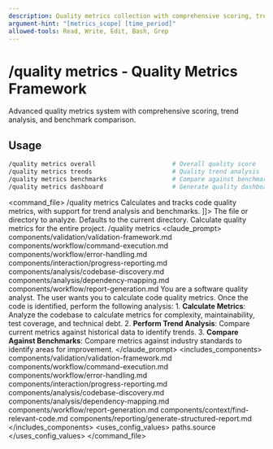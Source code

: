 ```yaml
---
description: Quality metrics collection with comprehensive scoring, trend analysis, and benchmark comparison
argument-hint: "[metrics_scope] [time_period]"
allowed-tools: Read, Write, Edit, Bash, Grep
---
```

# /quality metrics - Quality Metrics Framework
Advanced quality metrics system with comprehensive scoring, trend analysis, and benchmark comparison.
## Usage
```bash
/quality metrics overall                     # Overall quality score
/quality metrics trends                      # Quality trend analysis
/quality metrics benchmarks                  # Compare against benchmarks
/quality metrics dashboard                   # Generate quality dashboard
```
<command_file>
  <metadata>
    <name>/quality metrics</name>
    <purpose>Calculates and tracks code quality metrics, with support for trend analysis and benchmarks.</purpose>
    <usage>
      <![CDATA[
      /quality metrics <target_path=".">
      ]]>
    </usage>
  </metadata>
  <arguments>
    <argument name="target_path" type="string" required="false" default=".">
      <description>The file or directory to analyze. Defaults to the current directory.</description>
    </argument>
  </arguments>
  <examples>
    <example>
      <description>Calculate quality metrics for the entire project.</description>
      <usage>/quality metrics</usage>
    </example>
  </examples>
  <claude_prompt>
    <prompt>
      <!-- Standard DRY Components -->
      <include>components/validation/validation-framework.md</include>
      <include>components/workflow/command-execution.md</include>
      <include>components/workflow/error-handling.md</include>
      <include>components/interaction/progress-reporting.md</include>
      <include>components/analysis/codebase-discovery.md</include>
      <include>components/analysis/dependency-mapping.md</include>
      <include>components/workflow/report-generation.md</include>
      You are a software quality analyst. The user wants you to calculate code quality metrics.
      <include component="components/context/find-relevant-code.md" />
      Once the code is identified, perform the following analysis:
      1.  **Calculate Metrics**: Analyze the codebase to calculate metrics for complexity, maintainability, test coverage, and technical debt.
      2.  **Perform Trend Analysis**: Compare current metrics against historical data to identify trends.
      3.  **Compare Against Benchmarks**: Compare metrics against industry standards to identify areas for improvement.
      <include component="components/quality/quality-metrics.md" />
      <include component="components/analytics/business-intelligence.md" />
      <include component="components/context/adaptive-thinking.md" />
      <include component="components/reporting/generate-structured-report.md" />
    </prompt>
  </claude_prompt>
  <dependencies>
    <includes_components>
      <!-- Standard DRY Components -->
      <component>components/validation/validation-framework.md</component>
      <component>components/workflow/command-execution.md</component>
      <component>components/workflow/error-handling.md</component>
      <component>components/interaction/progress-reporting.md</component>
      <component>components/analysis/codebase-discovery.md</component>
      <component>components/analysis/dependency-mapping.md</component>
      <component>components/workflow/report-generation.md</component>
      <!-- Command-specific components -->
      <component>components/context/find-relevant-code.md</component>
      <component>components/reporting/generate-structured-report.md</component>
    </includes_components>
    <uses_config_values>
      <value>paths.source</value>
    </uses_config_values>
  </dependencies>
</command_file>